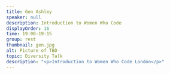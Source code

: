 ```yaml
---
title: Gen Ashley
speaker: null
description: Introduction to Women Who Code
displayOrder: 16
time: 19:00-19:15
group: rest
thumbnail: gen.jpg
alt: Picture of TBD
topic: Diversity Talk
description: "<p>Introduction to Women Who Code London</p>"
---
```

